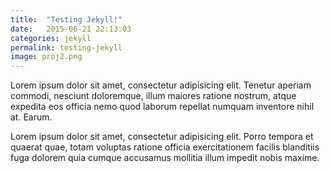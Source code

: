 ```yaml
---
title:  "Testing Jekyll!"
date:   2015-06-21 22:13:03
categories: jekyll
permalink: testing-jekyll
image: proj2.png
---
```

Lorem ipsum dolor sit amet, consectetur adipisicing elit. Tenetur aperiam commodi, nesciunt doloremque, illum maiores ratione nostrum, atque expedita eos officia nemo quod laborum repellat numquam inventore nihil at. Earum.

Lorem ipsum dolor sit amet, consectetur adipisicing elit. Porro tempora et quaerat quae, totam voluptas ratione officia exercitationem facilis blanditiis fuga dolorem quia cumque accusamus mollitia illum impedit nobis maxime.